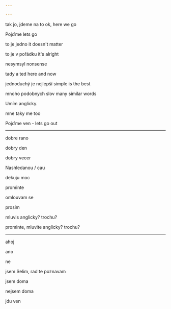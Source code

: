 ```yaml
---

---
```


tak jo, jdeme na to  ok, here we go 

Pojďme lets go 

to je jedno  it doesn't matter 

to je v pořádku  it's alright

nesymsyl  nonsense 

tady a ted here and now 

jednoduchý je nejlepší simple is the best 

mnoho podobnych slov many similar words 

Umím anglicky. 

mne taky me too 

Pojďme ven - lets go out 

---

dobre rano

dobry den

dobry vecer

Nashledanou / cau

dekuju moc

prominte

omlouvam se

prosim

mluvis anglicky? trochu? 

prominte, mluvite anglicky? trochu? 

---

ahoj

ano 

ne 

jsem Selim, rad te poznavam 

jsem doma

nejsem doma 

jdu ven

